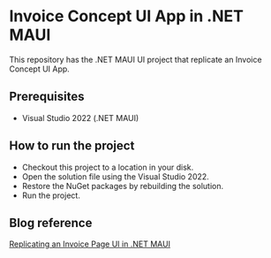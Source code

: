 # Invoice Concept UI App in .NET MAUI

This repository has the .NET MAUI UI project that replicate an Invoice Concept UI App.

## Prerequisites

* Visual Studio 2022 (.NET MAUI)

## How to run the project

* Checkout this project to a location in your disk.
* Open the solution file using the Visual Studio 2022.
* Restore the NuGet packages by rebuilding the solution.
* Run the project.

## Blog reference
[Replicating an Invoice Page UI in .NET MAUI](https://www.syncfusion.com/blogs/post/invoice-page-ui-in-net-maui.aspx)
